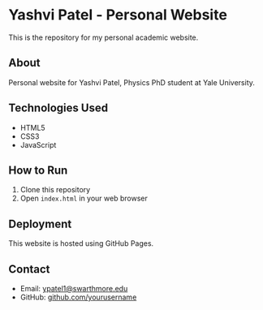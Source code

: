 # Yashvi Patel - Personal Website

This is the repository for my personal academic website.

## About
Personal website for Yashvi Patel, Physics PhD student at Yale University.

## Technologies Used
- HTML5
- CSS3
- JavaScript

## How to Run
1. Clone this repository
2. Open `index.html` in your web browser

## Deployment
This website is hosted using GitHub Pages.

## Contact
- Email: ypatel1@swarthmore.edu
- GitHub: [github.com/yourusername](https://github.com/yourusername)